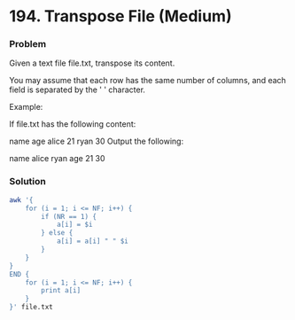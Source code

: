 # 194. Transpose File (Medium)

### Problem 

Given a text file file.txt, transpose its content.

You may assume that each row has the same number of columns, and each field is separated by the ' ' character.

Example:

If file.txt has the following content:

name age
alice 21
ryan 30
Output the following:

name alice ryan
age 21 30

### Solution

```bash
awk '{
    for (i = 1; i <= NF; i++) {
        if (NR == 1) {
            a[i] = $i
        } else {
            a[i] = a[i] " " $i
        }
    }
}
END {
    for (i = 1; i <= NF; i++) {
        print a[i]
    }
}' file.txt
```
